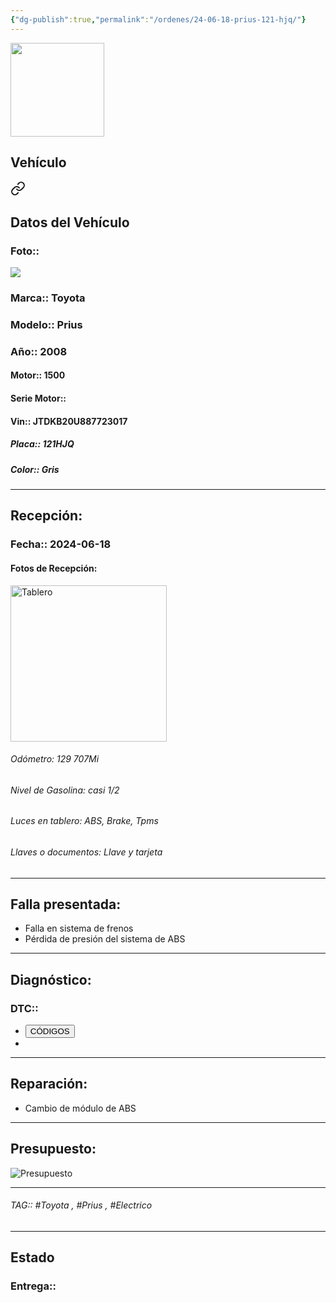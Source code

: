 ```yaml
---
{"dg-publish":true,"permalink":"/ordenes/24-06-18-prius-121-hjq/"}
---
```


<img src="https://lh3.googleusercontent.com/d/137fl3TIZ0-PU8b-Pt0bsjclwHub_u78G" width="150">

## Vehículo

<div class="transclusion internal-embed is-loaded"><a class="markdown-embed-link" href="/vehiculos/toyota/prius-121-jhq/#datos-del-vehiculo" aria-label="Open link"><svg xmlns="http://www.w3.org/2000/svg" width="24" height="24" viewBox="0 0 24 24" fill="none" stroke="currentColor" stroke-width="2" stroke-linecap="round" stroke-linejoin="round" class="svg-icon lucide-link"><path d="M10 13a5 5 0 0 0 7.54.54l3-3a5 5 0 0 0-7.07-7.07l-1.72 1.71"></path><path d="M14 11a5 5 0 0 0-7.54-.54l-3 3a5 5 0 0 0 7.07 7.07l1.71-1.71"></path></svg></a><div class="markdown-embed">



## Datos del Vehículo 
### Foto:: 
<img src="https://lh3.googleusercontent.com/d/1eFfSXUTZyCBwxMQliQjttETyZYwdPVPh">

### Marca:: Toyota
### Modelo:: Prius
### Año:: 2008
#### Motor:: 1500
#### Serie Motor:: 
#### Vin:: JTDKB20U887723017
##### Placa:: 121HJQ
##### Color:: Gris
---


</div></div>


## Recepción:
### Fecha:: 2024-06-18
#### Fotos de Recepción: 
<img src="https://lh3.googleusercontent.com/d/1eGVZNsxmKqE0TxTl6fi0gL6jKRBSCa0k" width="250" Alt="Tablero">

###### Odómetro: 129 707Mi
###### Nivel de Gasolina: casi 1/2
###### Luces en tablero: ABS, Brake, Tpms
###### Llaves o documentos: Llave y tarjeta 

---

## Falla presentada:
- Falla en sistema de frenos 
- Pérdida de presión del sistema de ABS 


---

## Diagnóstico:
### DTC:: 

- <a href="http"><button class="btn success">CÓDIGOS</button></a>
- 

---
## Reparación:
- Cambio de módulo de ABS

---

## Presupuesto:

<img src="https://lh3.googleusercontent.com/d/" Alt="Presupuesto">

---

###### TAG:: #Toyota , #Prius , #Electrico 

---

## Estado

### Entrega:: 


